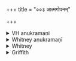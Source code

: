 +++
title = "००३ आत्मगोपनम्"

+++

<details><summary>VH anukramaṇī</summary>

आत्मगोपनम्।  
१-३ अथर्वा। १ इन्द्रपूषणौ, अदितिः, मरुतः, अपां नपात्, सिन्धवः, विष्णुः, द्यौः,२ द्यावापृथिवी, ग्रावा, सोमः, सरस्वती, अग्निः,३ अश्विनौ, उषासानक्ता, अपां नपात्, त्वष्टा। जगती, पथ्याबृहती।
</details>

<details><summary>Whitney anukramaṇī</summary>

[Atharvan (svastyayanakāmaḥ).—nānādāivatam. jāgatam: 1. pathyābṛhati.]
</details>



<details><summary>Whitney</summary>

### Comment
Found also in Pāipp. xix. In Kāuś. (50. 13) hymns 3-7 (pātaṁ na iti pañca; the comm. says it means 'with five verses') are directed to be used with vi. 1 etc. for success in traffic (see under h. 1). Hymn 3 is connected with i. 26, 27 and vi. 76 at the beginning of the welfare-rites (50. 4), and it is reckoned (note to 25. 36) to the svastyayana gaṇa. By Vāit. (16. 9), hymns 3-6 are muttered in the agniṣṭoma by the hotar after the prātaranuvāka.


### Translations
Translated: Florenz, 251 or 3; Griffith, i. 246.
</details>

<details><summary>Griffith</summary>

A prayer to various deities for protection and prosperity
</details>
